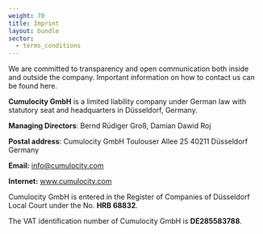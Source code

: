 ```yaml
---
weight: 70
title: Imprint
layout: bundle
sector:
  - terms_conditions
---
```


We are committed to transparency and open communication both inside and outside the company. Important information on how to contact us can be found here.

**Cumulocity GmbH** is a limited liability company under German law with statutory seat and headquarters in Düsseldorf, Germany.

**Managing Directors**:  Bernd Rüdiger Groß, Damian Dawid Roj

**Postal address**:
Cumulocity GmbH
Toulouser Allee 25
40211 Düsseldorf
Germany

**Email:** info@cumulocity.com

**Internet:** www.cumulocity.com

Cumulocity GmbH is entered in the Register of Companies of Düsseldorf Local Court under the No. **HRB 68832**.

The VAT identification number of Cumulocity GmbH is **DE285583788**.
